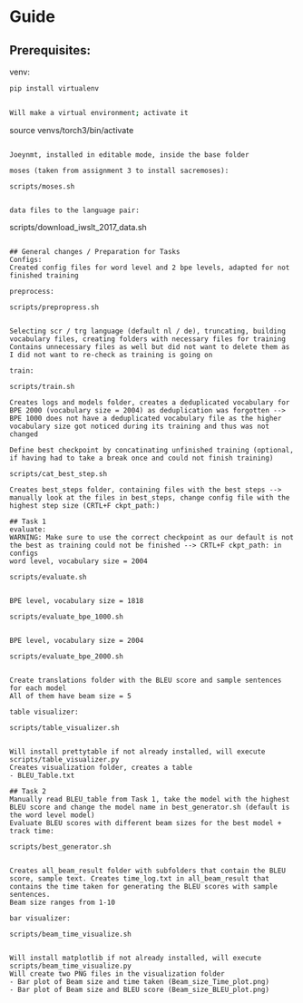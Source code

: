 # Guide

## Prerequisites:
venv:

  ```bash
  pip install virtualenv


Will make a virtual environment; activate it
   ```
   source venvs/torch3/bin/activate
   ```

Joeynmt, installed in editable mode, inside the base folder

moses (taken from assignment 3 to install sacremoses):
   ```
    scripts/moses.sh
   ```

data files to the language pair:
   ```
   scripts/download_iwslt_2017_data.sh
   ```

## General changes / Preparation for Tasks
Configs:
Created config files for word level and 2 bpe levels, adapted for not finished training

preprocess:
   ```
    scripts/prepropress.sh
   ```

Selecting scr / trg language (default nl / de), truncating, building vocabulary files, creating folders with necessary files for training
Contains unnecessary files as well but did not want to delete them as I did not want to re-check as training is going on

train:
   ```
    scripts/train.sh
   ```
Creates logs and models folder, creates a deduplicated vocabulary for BPE 2000 (vocabulary size = 2004) as deduplication was forgotten --> BPE 1000 does not have a deduplicated vocabulary file as the higher vocabulary size got noticed during its training and thus was not changed

Define best checkpoint by concatinating unfinished training (optional, if having had to take a break once and could not finish training)
   ```
    scripts/cat_best_step.sh
   ```
Creates best_steps folder, containing files with the best steps --> manually look at the files in best_steps, change config file with the highest step size (CRTL+F ckpt_path:)

## Task 1
evaluate:
WARNING: Make sure to use the correct checkpoint as our default is not the best as training could not be finished --> CRTL+F ckpt_path: in configs
word level, vocabulary size = 2004
   ```
    scripts/evaluate.sh
   ```

BPE level, vocabulary size = 1818
   ```
    scripts/evaluate_bpe_1000.sh
   ```

BPE level, vocabulary size = 2004
   ```
    scripts/evaluate_bpe_2000.sh
   ```

Create translations folder with the BLEU score and sample sentences for each model
All of them have beam size = 5

table visualizer:
   ```
    scripts/table_visualizer.sh
   ```

Will install prettytable if not already installed, will execute scripts/table_visualizer.py
Creates visualization folder, creates a table
- BLEU_Table.txt

## Task 2
Manually read BLEU_table from Task 1, take the model with the highest BLEU score and change the model name in best_generator.sh (default is the word level model)
Evaluate BLEU scores with different beam sizes for the best model + track time:
   ```
    scripts/best_generator.sh
   ```

Creates all_beam_result folder with subfolders that contain the BLEU score, sample text. Creates time_log.txt in all_beam_result that contains the time taken for generating the BLEU scores with sample sentences.
Beam size ranges from 1-10

bar visualizer:
   ```
    scripts/beam_time_visualize.sh
   ```

Will install matplotlib if not already installed, will execute scripts/beam_time_visualize.py
Will create two PNG files in the visualization folder
- Bar plot of Beam size and time taken (Beam_size_Time_plot.png)
- Bar plot of Beam size and BLEU score (Beam_size_BLEU_plot.png)